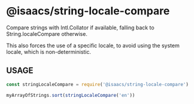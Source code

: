 # @isaacs/string-locale-compare

Compare strings with Intl.Collator if available, falling back to
String.localeCompare otherwise.

This also forces the use of a specific locale, to avoid using the system
locale, which is non-deterministic.

## USAGE

```js
const stringLocaleCompare = require('@isaacs/string-locale-compare')

myArrayOfStrings.sort(stringLocaleCompare('en'))
```
